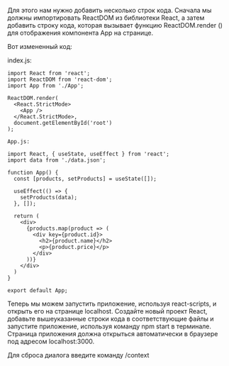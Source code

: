Для этого нам нужно добавить несколько строк кода. Сначала мы должны импортировать ReactDOM из библиотеки React, а затем добавить строку кода, которая вызывает функцию ReactDOM.render () для отображения компонента App на странице.

Вот измененный код:

index.js:
```
import React from 'react';
import ReactDOM from 'react-dom';
import App from './App';

ReactDOM.render(
  <React.StrictMode>
    <App />
  </React.StrictMode>,
  document.getElementById('root')
);

App.js:

import React, { useState, useEffect } from 'react';
import data from './data.json';

function App() {
  const [products, setProducts] = useState([]);

  useEffect(() => {
    setProducts(data);
  }, []);

  return (
    <div>
      {products.map(product => (
        <div key={product.id}>
          <h2>{product.name}</h2>
          <p>{product.price}</p>
        </div>
      ))}
    </div>
  )
}

export default App;
```
Теперь мы можем запустить приложение, используя react-scripts, и открыть его на странице localhost. Создайте новый проект React, добавьте вышеуказанные строки кода в соответствующие файлы и запустите приложение, используя команду npm start в терминале. Страница приложения должна открыться автоматически в браузере под адресом localhost:3000.

Для сброса диалога введите команду /context
